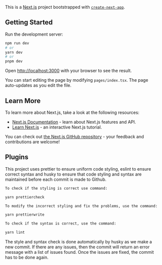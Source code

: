 This is a [Next.js](https://nextjs.org/) project bootstrapped with [`create-next-app`](https://github.com/vercel/next.js/tree/canary/packages/create-next-app).

## Getting Started

Run the development server:

```bash
npm run dev
# or
yarn dev
# or
pnpm dev
```

Open [http://localhost:3000](http://localhost:3000) with your browser to see the result.

You can start editing the page by modifying `pages/index.tsx`. The page auto-updates as you edit the file.

## Learn More

To learn more about Next.js, take a look at the following resources:

- [Next.js Documentation](https://nextjs.org/docs) - learn about Next.js features and API.
- [Learn Next.js](https://nextjs.org/learn) - an interactive Next.js tutorial.

You can check out [the Next.js GitHub repository](https://github.com/vercel/next.js/) - your feedback and contributions are welcome!

## Plugins

This project uses prettier to ensure uniform code styling, eslint to ensure correct syntax and husky to ensure that code styling and syntax are maintained before each commit is made to Github.

```bash
To check if the styling is correct use command:

yarn prettiercheck

To modify the incorrect styling and fix the problems, use the command:

yarn prettierwrite

To check if the syntax is correct, use the command:

yarn lint
```

The style and syntax check is done automatically by husky as we make a new commit. If there are any issues, then the commit will return an error message with a list of issues found. Once the issues are fixed, the commit has to be done again.
